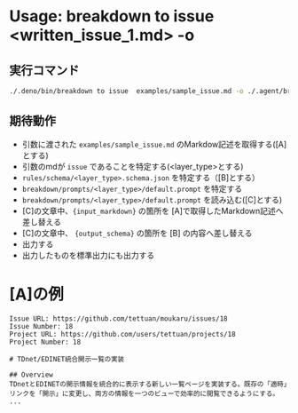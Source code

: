 # Usage: breakdown to issue <written_issue_1.md>  -o <issue-dir>

## 実行コマンド
```sh
./.deno/bin/breakdown to issue  examples/sample_issue.md -o ./.agent/breakdown/issues
```

## 期待動作
- 引数に渡された `examples/sample_issue.md` のMarkdow記述を取得する([A]とする)
- 引数のmdが `issue` であることを特定する(<layer_type>とする)
- `rules/schema/<layer_type>.schema.json` を特定する（[B]とする）
- `breakdown/prompts/<layer_type>/default.prompt` を特定する
- `breakdown/prompts/<layer_type>/default.prompt` を読み込む([C]とする)
- [C]の文章中、`{input_markdown}` の箇所を [A]で取得したMarkdown記述へ差し替える
- [C]の文章中、 `{output_schema}` の箇所を [B] の内容へ差し替える
- 出力する
- 出力したものを標準出力にも出力する


# [A]の例
````
Issue URL: https://github.com/tettuan/moukaru/issues/18
Issue Number: 18
Project URL: https://github.com/users/tettuan/projects/18
Project Number: 18

# TDnet/EDINET統合開示一覧の実装

## Overview
TDnetとEDINETの開示情報を統合的に表示する新しい一覧ページを実装する。既存の「適時」リンクを「開示」に変更し、両方の情報を一つのビューで効率的に閲覧できるようにする。
...
````
